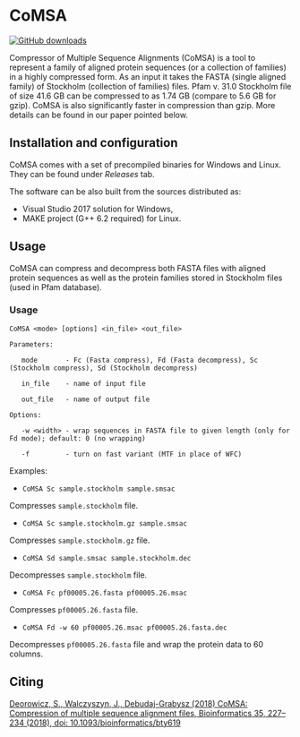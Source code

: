 # CoMSA

[![GitHub downloads](https://img.shields.io/github/downloads/refresh-bio/comsa/total.svg?style=flag&label=GitHub%20downloads)](https://github.com/refresh-bio/CoMSA/releases)

Compressor of Multiple Sequence Alignments (CoMSA) is a tool to represent a family of aligned protein sequences (or a collection of families) in a highly compressed form. As an input it takes the FASTA (single aligned family) of Stockholm (collection of families) files.
Pfam v. 31.0 Stockholm file of size 41.6 GB can be compressed to as 1.74 GB (compare to 5.6 GB for gzip). CoMSA is also significantly faster in compression than gzip. More details can be found in our paper pointed below.

## Installation and configuration

CoMSA comes with a set of precompiled binaries for Windows and Linux. They can be found under *Releases* tab.

The software can be also built from the sources distributed as:
* Visual Studio 2017 solution for Windows,
* MAKE project (G++ 6.2 required) for Linux.

## Usage

CoMSA can compress and decompress both FASTA files with aligned protein sequences as well as the protein families stored in Stockholm files (used in Pfam database).

### Usage

`CoMSA <mode> [options] <in_file> <out_file>`

`Parameters:`

`   mode       - Fc (Fasta compress), Fd (Fasta decompress), Sc (Stockholm compress), Sd (Stockholm decompress)`

`   in_file    - name of input file`

`   out_file   - name of output file`

`Options:`

`   -w <width> - wrap sequences in FASTA file to given length (only for Fd mode); default: 0 (no wrapping)`

`   -f         - turn on fast variant (MTF in place of WFC)`

  
Examples:

* `CoMSA Sc sample.stockholm sample.smsac`

Compresses `sample.stockholm` file.

* `CoMSA Sc sample.stockholm.gz sample.smsac`

Compresses `sample.stockholm.gz` file.

* `CoMSA Sd sample.smsac sample.stockholm.dec`

Decompresses `sample.stockholm` file.

* `CoMSA Fc pf00005.26.fasta pf00005.26.msac`

Compresses `pf00005.26.fasta` file.

* `CoMSA Fd -w 60 pf00005.26.msac pf00005.26.fasta.dec`

Decompresses `pf00005.26.fasta` file and wrap the protein data to 60 columns.


## Citing

<a href="https://doi.org/10.1093/bioinformatics/bty619">Deorowicz, S., Walczyszyn, J., Debudaj-Grabysz (2018) CoMSA: Compression of multiple sequence alignment files, Bioinformatics 35, 227&ndash;234 (2018), doi: 10.1093/bioinformatics/bty619</a>

